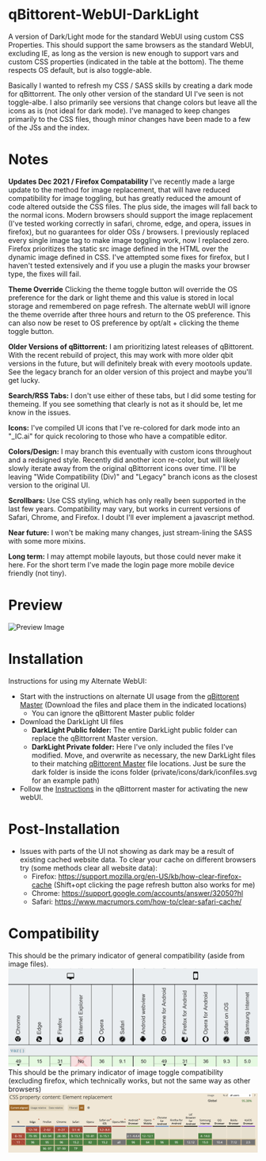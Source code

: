 # qBittorent-WebUI-DarkLight
A version of Dark/Light mode for the standard WebUI using custom CSS Properties. This should support the same browsers as the standard WebUI, excluding IE, as long as the version is new enough to support vars and custom CSS properties (indicated in the table at the bottom). The theme respects OS default, but is also toggle-able. 

Basically I wanted to refresh my CSS / SASS skills by creating a dark mode for qBittorrent. The only other version of the standard UI I've seen is not toggle-albe. I also primarily see versions that change colors but leave all the icons as is (not ideal for dark mode). I've managed to keep changes primarily to the CSS files, though minor changes have been made to a few of the JSs and the index. 

# Notes
**Updates Dec 2021 / Firefox Compatability** I've recently made a large update to the method for image replacement, that will have reduced compatibility for image toggling, but has greatly reduced the amount of code altered outside the CSS files. The plus side, the images will fall back to the normal icons. Modern browsers should support the image replacement (I've tested working correctly in safari, chrome, edge, and opera, issues in firefox), but no guarantees for older OSs / browsers. I previously replaced every single image tag to make image toggling work, now I replaced zero. Firefox prioritizes the static src image defined in the HTML over the dynamic image defined in CSS. I've attempted some fixes for firefox, but I haven't tested extensively and if you use a plugin the masks your browser type, the fixes will fail.

**Theme Override** Clicking the theme toggle button will override the OS preference for the dark or light theme and this value is stored in local storage and remembered on page refresh. The alternate webUI will ignore the theme override after three hours and return to the OS preference. This can also now be reset to OS preference by opt/alt + clicking the theme toggle button.

**Older Versions of qBittorrent:** I am prioritizing latest releases of qBittorent. With the recent rebuild of project, this may work with more older qbit versions in the future, but will definitely break with every mootools update. See the legacy branch for an older version of this project and maybe you'll get lucky. 

**Search/RSS Tabs:** I don't use either of these tabs, but I did some testing for themeing. If you see something that clearly is not as it should be, let me know in the issues.

**Icons:** I've compiled UI icons that I've re-colored for dark mode into an "_IC.ai" for quick recoloring to those who have a compatible editor.

**Colors/Design:** I may branch this eventually with custom icons throughout and a redsigned style. Recently did another icon re-color, but will likely slowly iterate away from the original qBittorrent icons over time. I'll be leaving "Wide Compatibility (Div)" and "Legacy" branch icons as the closest version to the original UI.

**Scrollbars:** Use CSS styling, which has only really been supported in the last few years. Compatibility may vary, but works in current versions of Safari, Chrome, and Firefox. I doubt I'll ever implement a javascript method.

**Near future:** I won't be making many changes, just stream-lining the SASS with some more mixins. 

**Long term:** I may attempt mobile layouts, but those could never make it here. For the short term I've made the login page more mobile device friendly (not tiny). 

# Preview
![Preview Image](https://github.com/raylanser/DarkLight-qBittorent-WebUI/blob/master/preview.png)

# Installation
Instructions for using my Alternate WebUI:
* Start with the instructions on alternate UI usage from the [qBittorent Master](https://github.com/qbittorrent/qBittorrent/wiki/Developing-alternate-WebUIs-(WIP)) (Download the files and place them in the indicated locations)
	* You can ignore the qBittorent Master public folder
* Download the DarkLight UI files
	* **DarkLight Public folder:** The entire DarkLight public folder can replace the qBittorrent Master version.
	* **DarkLight Private folder:** Here I've only included the files I've modified. Move, and overwrite as necessary, the new DarkLight files to their matching [qBittorent Master](https://github.com/qbittorrent/qBittorrent/wiki/Developing-alternate-WebUIs-(WIP)) file locations. Just be sure the dark folder is inside the icons folder (private/icons/dark/iconfiles.svg for an example path)
* Follow the [Instructions](https://github.com/qbittorrent/qBittorrent/wiki/Alternate-WebUI-usage) in the qBittorrent master for activating the new webUI.

# Post-Installation
* Issues with parts of the UI not showing as dark may be a result of existing cached website data. To clear your cache on different browsers try (some methods clear all website data):
	* Firefox: https://support.mozilla.org/en-US/kb/how-clear-firefox-cache (Shift+opt clicking the page refresh button also works for me)
	* Chrome: https://support.google.com/accounts/answer/32050?hl
	* Safari: https://www.macrumors.com/how-to/clear-safari-cache/

# Compatibility
This should be the primary indicator of general compatibility (aside from image files).
![Preview image](https://github.com/crash0verride11/DarkLight-qBittorent-WebUI/blob/master/compatibility.png)
This should be the primary indicator of image toggle compatibility (excluding firefox, which technically works, but not the same way as other browsers)
![Preview image](https://github.com/crash0verride11/DarkLight-qBittorent-WebUI/blob/master/compatability2.png)
